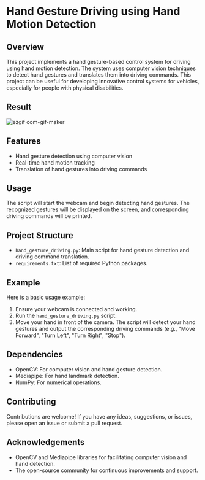 # Hand Gesture Driving using Hand Motion Detection

## Overview

This project implements a hand gesture-based control system for driving using hand motion detection. The system uses computer vision techniques to detect hand gestures and translates them into driving commands. This project can be useful for developing innovative control systems for vehicles, especially for people with physical disabilities.

## Result
![ezgif com-gif-maker](https://github.com/user-attachments/assets/82342ee5-a0a4-461b-9463-e5dbf3834705)


## Features

- Hand gesture detection using computer vision
- Real-time hand motion tracking
- Translation of hand gestures into driving commands

## Usage

The script will start the webcam and begin detecting hand gestures. The recognized gestures will be displayed on the screen, and corresponding driving commands will be printed.

## Project Structure

- `hand_gesture_driving.py`: Main script for hand gesture detection and driving command translation.
- `requirements.txt`: List of required Python packages.

## Example

Here is a basic usage example:

1. Ensure your webcam is connected and working.
2. Run the `hand_gesture_driving.py` script.
3. Move your hand in front of the camera. The script will detect your hand gestures and output the corresponding driving commands (e.g., "Move Forward", "Turn Left", "Turn Right", "Stop").

## Dependencies

- OpenCV: For computer vision and hand gesture detection.
- Mediapipe: For hand landmark detection.
- NumPy: For numerical operations.

## Contributing

Contributions are welcome! If you have any ideas, suggestions, or issues, please open an issue or submit a pull request.

## Acknowledgements

- OpenCV and Mediapipe libraries for facilitating computer vision and hand detection.
- The open-source community for continuous improvements and support.
